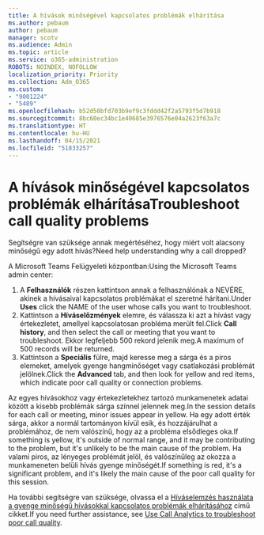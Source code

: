 ```yaml
---
title: A hívások minőségével kapcsolatos problémák elhárítása
ms.author: pebaum
author: pebaum
manager: scotv
ms.audience: Admin
ms.topic: article
ms.service: o365-administration
ROBOTS: NOINDEX, NOFOLLOW
localization_priority: Priority
ms.collection: Adm_O365
ms.custom:
- "9001224"
- "5489"
ms.openlocfilehash: b52d50bfd703b9ef9c3fddd42f2a5793f5d7b918
ms.sourcegitcommit: 8bc60ec34bc1e40685e3976576e04a2623f63a7c
ms.translationtype: HT
ms.contentlocale: hu-HU
ms.lasthandoff: 04/15/2021
ms.locfileid: "51833257"
---
```

# <a name="troubleshoot-call-quality-problems"></a><span data-ttu-id="da49c-102">A hívások minőségével kapcsolatos problémák elhárítása</span><span class="sxs-lookup"><span data-stu-id="da49c-102">Troubleshoot call quality problems</span></span>

<span data-ttu-id="da49c-103">Segítségre van szüksége annak megértéséhez, hogy miért volt alacsony minőségű egy adott hívás?</span><span class="sxs-lookup"><span data-stu-id="da49c-103">Need help understanding why a call dropped?</span></span>

<span data-ttu-id="da49c-104">A Microsoft Teams Felügyeleti központban:</span><span class="sxs-lookup"><span data-stu-id="da49c-104">Using the Microsoft Teams admin center:</span></span>

1. <span data-ttu-id="da49c-105">A **Felhasználók** részen kattintson annak a felhasználónak a NEVÉRE, akinek a hívásaival kapcsolatos problémákat el szeretné hárítani.</span><span class="sxs-lookup"><span data-stu-id="da49c-105">Under **Uses** click the NAME of the user whose calls you want to troubleshoot.</span></span>
2. <span data-ttu-id="da49c-106">Kattintson a **Híváselőzmények** elemre, és válassza ki azt a hívást vagy értekezletet, amellyel kapcsolatosan probléma merült fel.</span><span class="sxs-lookup"><span data-stu-id="da49c-106">Click **Call history**, and then select the call or meeting that you want to troubleshoot.</span></span> <span data-ttu-id="da49c-107">Ekkor legfeljebb 500 rekord jelenik meg.</span><span class="sxs-lookup"><span data-stu-id="da49c-107">A maximum of 500 records will be returned.</span></span>
3. <span data-ttu-id="da49c-108">Kattintson a **Speciális** fülre, majd keresse meg a sárga és a piros elemeket, amelyek gyenge hangminőséget vagy csatlakozási problémát jelölnek.</span><span class="sxs-lookup"><span data-stu-id="da49c-108">Click the **Advanced** tab, and then look for yellow and red items, which indicate poor call quality or connection problems.</span></span>

<span data-ttu-id="da49c-109">Az egyes hívásokhoz vagy értekezletekhez tartozó munkamenetek adatai között a kisebb problémák sárga színnel jelennek meg.</span><span class="sxs-lookup"><span data-stu-id="da49c-109">In the session details for each call or meeting, minor issues appear in yellow.</span></span> <span data-ttu-id="da49c-110">Ha egy adott érték sárga, akkor a normál tartományon kívül esik, és hozzájárulhat a problémához, de nem valószínű, hogy az a probléma elsődleges oka.</span><span class="sxs-lookup"><span data-stu-id="da49c-110">If something is yellow, it's outside of normal range, and it may be contributing to the problem, but it's unlikely to be the main cause of the problem.</span></span> <span data-ttu-id="da49c-111">Ha valami piros, az lényeges problémát jelöl, és valószínűleg az okozza a munkameneten belüli hívás gyenge minőségét.</span><span class="sxs-lookup"><span data-stu-id="da49c-111">If something is red, it's a significant problem, and it's likely the main cause of the poor call quality for this session.</span></span>

<span data-ttu-id="da49c-112">Ha további segítségre van szüksége, olvassa el a [Híváselemzés használata a gyenge minőségű hívásokkal kapcsolatos problémák elhárításához](https://docs.microsoft.com/microsoftteams/use-call-analytics-to-troubleshoot-poor-call-quality#troubleshoot-call-quality-problems-using-call-analytics) című cikket.</span><span class="sxs-lookup"><span data-stu-id="da49c-112">If you need further assistance, see [Use Call Analytics to troubleshoot poor call quality](https://docs.microsoft.com/microsoftteams/use-call-analytics-to-troubleshoot-poor-call-quality#troubleshoot-call-quality-problems-using-call-analytics).</span></span>

